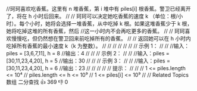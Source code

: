 //珂珂喜欢吃香蕉。这里有 n 堆香蕉，第 i 堆中有 piles[i] 根香蕉。警卫已经离开了，将在 h 小时后回来。 
//
// 珂珂可以决定她吃香蕉的速度 k （单位：根/小时）。每个小时，她将会选择一堆香蕉，从中吃掉 k 根。如果这堆香蕉少于 k 根，她将吃掉这堆的所有香蕉，然后
//这一小时内不会再吃更多的香蕉。 
//
// 珂珂喜欢慢慢吃，但仍然想在警卫回来前吃掉所有的香蕉。 
//
// 返回她可以在 h 小时内吃掉所有香蕉的最小速度 k（k 为整数）。 
//
// 
//
// 
// 
//
// 示例 1： 
//
// 
//输入：piles = [3,6,7,11], h = 8
//输出：4
// 
//
// 示例 2： 
//
// 
//输入：piles = [30,11,23,4,20], h = 5
//输出：30
// 
//
// 示例 3： 
//
// 
//输入：piles = [30,11,23,4,20], h = 6
//输出：23
// 
//
// 
//
// 提示： 
//
// 
// 1 <= piles.length <= 10⁴ 
// piles.length <= h <= 10⁹ 
// 1 <= piles[i] <= 10⁹ 
// 
// Related Topics 数组 二分查找 👍 369 👎 0
